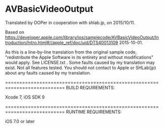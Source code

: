 # AVBasicVideoOutput

Translated by OOPer in cooperation with shlab.jp, on 2015/10/11.

Based on
<https://developer.apple.com/library/ios/samplecode/AVBasicVideoOutput/Introduction/Intro.html#//apple_ref/doc/uid/DTS40013109>
2015-10-01.

As this is a line-by-line translation from the original sample code, "redistribute the Apple Software in its entirety and without modifications" would apply. See LICENSE.txt .
Some faults caused by my translation may exist. Not all features tested.
You should not contact to Apple or SHLab(jp) about any faults caused by my translation.

===========================================================================
BUILD REQUIREMENTS:

Xcode 7, iOS SDK 9

===========================================================================
RUNTIME REQUIREMENTS:

iOS 7.0 or later
